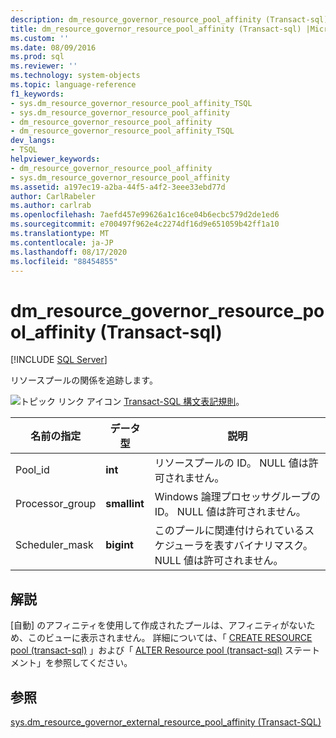 ```yaml
---
description: dm_resource_governor_resource_pool_affinity (Transact-sql)
title: dm_resource_governor_resource_pool_affinity (Transact-sql) |Microsoft Docs
ms.custom: ''
ms.date: 08/09/2016
ms.prod: sql
ms.reviewer: ''
ms.technology: system-objects
ms.topic: language-reference
f1_keywords:
- sys.dm_resource_governor_resource_pool_affinity_TSQL
- sys.dm_resource_governor_resource_pool_affinity
- dm_resource_governor_resource_pool_affinity
- dm_resource_governor_resource_pool_affinity_TSQL
dev_langs:
- TSQL
helpviewer_keywords:
- dm_resource_governor_resource_pool_affinity
- sys.dm_resource_governor_resource_pool_affinity
ms.assetid: a197ec19-a2ba-44f5-a4f2-3eee33ebd77d
author: CarlRabeler
ms.author: carlrab
ms.openlocfilehash: 7aefd457e99626a1c16ce04b6ecbc579d2de1ed6
ms.sourcegitcommit: e700497f962e4c2274df16d9e651059b42ff1a10
ms.translationtype: MT
ms.contentlocale: ja-JP
ms.lasthandoff: 08/17/2020
ms.locfileid: "88454855"
---
```

# <a name="sysdm_resource_governor_resource_pool_affinity-transact-sql"></a>dm_resource_governor_resource_pool_affinity (Transact-sql)
[!INCLUDE [SQL Server](../../includes/applies-to-version/sqlserver.md)]

  リソースプールの関係を追跡します。  
  
 ![トピック リンク アイコン](../../database-engine/configure-windows/media/topic-link.gif "トピック リンク アイコン") [Transact-SQL 構文表記規則](../../t-sql/language-elements/transact-sql-syntax-conventions-transact-sql.md)。  
  
|名前の指定|データ型|説明|  
|----------------|---------------|-----------------|  
|Pool_id|**int**|リソースプールの ID。 NULL 値は許可されません。|  
|Processor_group|**smallint**|Windows 論理プロセッサグループの ID。 NULL 値は許可されません。|  
|Scheduler_mask|**bigint**|このプールに関連付けられているスケジューラを表すバイナリマスク。 NULL 値は許可されません。|  
  
## <a name="remarks"></a>解説  
 [自動] のアフィニティを使用して作成されたプールは、アフィニティがないため、このビューに表示されません。 詳細については、「 [CREATE RESOURCE pool &#40;transact-sql&#41;](../../t-sql/statements/create-resource-pool-transact-sql.md) 」および「 [ALTER Resource pool &#40;transact-sql&#41;](../../t-sql/statements/alter-resource-pool-transact-sql.md) ステートメント」を参照してください。  
  
## <a name="see-also"></a>参照  
 [sys.dm_resource_governor_external_resource_pool_affinity &#40;Transact-SQL&#41;](../../relational-databases/system-dynamic-management-views/sys-dm-resource-governor-external-resource-pool-affinity-transact-sql.md)  
  
  
